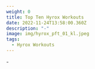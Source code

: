```yaml
---
weight: 0
title: Top Ten Hyrox Workouts
date: 2022-11-24T13:58:00.360Z
description: "-"
image: img/hyrox_pft_01_kl.jpeg
tags:
  - Hyrox Workouts
---
```

\-